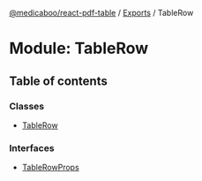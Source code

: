 [@medicaboo/react-pdf-table](../README.md) / [Exports](../modules.md) / TableRow

# Module: TableRow

## Table of contents

### Classes

- [TableRow](../classes/tablerow.tablerow-1.md)

### Interfaces

- [TableRowProps](../interfaces/tablerow.tablerowprops.md)
